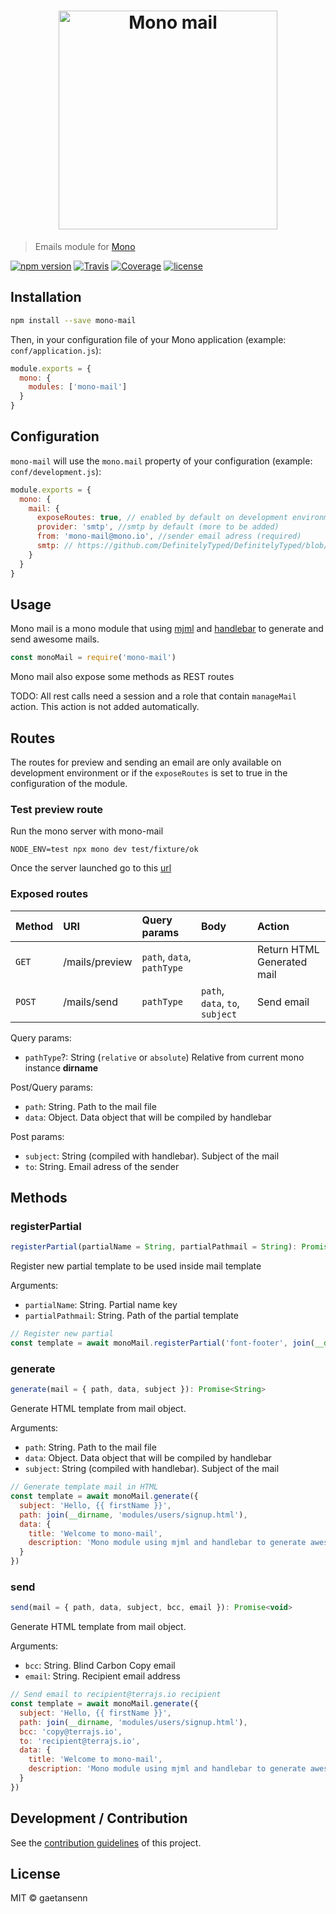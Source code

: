 <h1 align="center"><img src="https://user-images.githubusercontent.com/904724/37090727-b69ee98c-2205-11e8-8b25-0cbe40198d61.png" width="350" alt="Mono mail"/></h1>

> Emails module for [Mono](https://github.com/terrajs/mono)

[![npm version](https://img.shields.io/npm/v/mono-mail.svg)](https://www.npmjs.com/package/mono-mail)
[![Travis](https://img.shields.io/travis/terrajs/mono-mail/master.svg)](https://travis-ci.org/terrajs/mono-mail)
[![Coverage](https://img.shields.io/codecov/c/github/terrajs/mono-mail/master.svg)](https://codecov.io/gh/terrajs/mono-mail.js)
[![license](https://img.shields.io/github/license/terrajs/mono-mongodb.svg)](https://github.com/terrajs/mono-mail/blob/master/LICENSE)

## Installation

```bash
npm install --save mono-mail
```

Then, in your configuration file of your Mono application (example: `conf/application.js`):

```js
module.exports = {
  mono: {
    modules: ['mono-mail']
  }
}
```

## Configuration

`mono-mail` will use the `mono.mail` property of your configuration (example: `conf/development.js`):

```js
module.exports = {
  mono: {
    mail: {
      exposeRoutes: true, // enabled by default on development environment
      provider: 'smtp', //smtp by default (more to be added)
      from: 'mono-mail@mono.io', //sender email adress (required)
      smtp: // https://github.com/DefinitelyTyped/DefinitelyTyped/blob/924fafffc09cfeb0267573af2c847cdbfcfa464d/types/nodemailer-smtp-transport/index.d.ts#L47
    }
  }
}
```

## Usage

Mono mail is a mono module that using [mjml](https://mjml.io/) and [handlebar](handlebarsjs.com) to generate and send awesome mails.

```js
const monoMail = require('mono-mail')
```

Mono mail also expose some methods as REST routes

TODO: All rest calls need a session and a role that contain `manageMail` action. This action is not added automatically.

## Routes

The routes for preview and sending an email are only available on development environment or if the `exposeRoutes` is set to true in the configuration of the module.

### Test preview route

Run the mono server with mono-mail
```
NODE_ENV=test npx mono dev test/fixture/ok
```
Once the server launched go to this [url](http://localhost:8000/mails/preview?data[title]=Welcome%20to%20mono-mail&data[description]=Mono%20mail%20is%20a%20mono%20module%20that%20using%20mjml%20and%20handlebar%20to%20generate%20and%20send%20awesome%20mails.&path=test/fixtures/ok/email-preview.html)

### Exposed routes

| Method | URI | Query params | Body | Action   |
| :------| :---| :------------| :-----| :--------|
| `GET`  | /mails/preview |  `path`, `data`, `pathType` | | Return HTML Generated mail |
| `POST`  | /mails/send   | `pathType` | `path`, `data`, `to`, `subject` | Send email |

Query params:
- `pathType`?: String (`relative` or `absolute`) Relative from current mono instance __dirname__

Post/Query params:
- `path`: String. Path to the mail file
- `data`: Object. Data object that will be compiled by handlebar

Post params:
- `subject`: String (compiled with handlebar). Subject of the mail
- `to`: String. Email adress of the sender

## Methods

### registerPartial

```js
registerPartial(partialName = String, partialPathmail = String): Promise<void>
```

Register new partial template to be used inside mail template

Arguments:
- `partialName`: String. Partial name key
- `partialPathmail`: String. Path of the partial template

```js
// Register new partial
const template = await monoMail.registerPartial('font-footer', join(__dirname, 'modules/mails/font-footer.html'))
```

### generate

```js
generate(mail = { path, data, subject }): Promise<String>
```

Generate HTML template from mail object.

Arguments:
- `path`: String. Path to the mail file
- `data`: Object. Data object that will be compiled by handlebar
- `subject`: String (compiled with handlebar). Subject of the mail

```js
// Generate template mail in HTML
const template = await monoMail.generate({
  subject: 'Hello, {{ firstName }}',
  path: join(__dirname, 'modules/users/signup.html'),
  data: {
    title: 'Welcome to mono-mail',
    description: 'Mono module using mjml and handlebar to generate awesome template mail and send it to your customers'
  }
})
```

### send

```js
send(mail = { path, data, subject, bcc, email }): Promise<void>
```

Generate HTML template from mail object.

Arguments:
- `bcc`: String. Blind Carbon Copy email
- `email`: String. Recipient email address


```js
// Send email to recipient@terrajs.io recipient
const template = await monoMail.generate({
  subject: 'Hello, {{ firstName }}',
  path: join(__dirname, 'modules/users/signup.html'),
  bcc: 'copy@terrajs.io',
  to: 'recipient@terrajs.io',
  data: {
    title: 'Welcome to mono-mail',
    description: 'Mono module using mjml and handlebar to generate awesome template mail and send it to your customers'
  }
})
```

## Development / Contribution

See the [contribution guidelines](CONTRIBUTING.md) of this project.

## License

MIT &copy; gaetansenn
